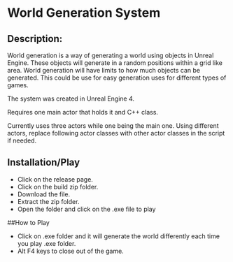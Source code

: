 # World Generation System


## Description:

World generation is a way of generating a world using objects in Unreal Engine. These objects will generate in a random positions within a grid like area. World generation will have limits to how much objects can be generated. This could be use for easy generation uses for different types of games.

The system was created in Unreal Engine 4.

Requires one main actor that holds it and C++ class.

Currently uses three actors while one being the main one.
Using different actors, replace following  actor classes with other actor classes in the script if needed.

## Installation/Play
- Click on the release page.
- Click on the build zip folder.
- Download the file.
- Extract the zip folder.
- Open the folder and click on the .exe file to play

##How to Play
- Click on .exe folder and it will generate the world differently each time you play .exe folder.
- Alt F4 keys to close out of the game.
